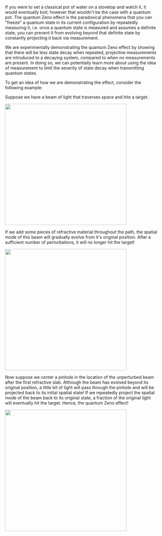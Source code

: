 If you were to set a classical pot of water on a stovetop and watch it, it would eventually boil; however that wouldn't be the case with a quantum pot. The quantum Zeno effect is the paradoxical phenomena that you can "freeze" a quantum state in its current configuration by repeatedly measuring it, i.e. once a quantum state is measured and assumes a definite state, you can prevent it from evolving beyond that definite state by constantly projecting it back via measurement.



We are experimentally demonstrating the quantum Zeno effect by showing that there will be less state decay when repeated, projective measurements are introduced to a decaying system, compared to when no measurements are present. In doing so, we can potentially learn more about using the idea of measurement to limit the severity of state decay when transmitting quantum states.



To get an idea of how we are demonstrating the effect, consider the following example: 



Suppose we have a beam of light that traverses space and hits a target. 


<img src="{{ site.baseurl }}/img/zeno1.png" class="img-responsive" width="400px">



If we add some pieces of refractive material throughout the path, the spatial mode of this beam will gradually evolve from it's original position. After a sufficient number of perturbations, it will no longer hit the target! 


<img src="{{ site.baseurl }}/img/zeno2.png" class="img-responsive" width="400px">



Now suppose we center a pinhole in the location of the unperturbed beam after the first refractive slab. Although the beam has evolved beyond its original position, a little bit of light will pass through the pinhole and will be projected back to its initial spatial state! If we repeatedly project the spatial mode of the beam back to its original state, a fraction of the original light will eventually hit the target. Hence, the quantum Zeno effect! 



<img src="{{ site.baseurl }}/img/zeno3.png" class="img-responsive" width="400px">
